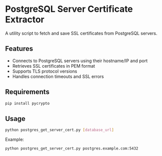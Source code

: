 # PostgreSQL Server Certificate Extractor

A utility script to fetch and save SSL certificates from PostgreSQL servers.

## Features
- Connects to PostgreSQL servers using their hostname/IP and port
- Retrieves SSL certificates in PEM format
- Supports TLS protocol versions
- Handles connection timeouts and SSL errors

## Requirements
```bash
pip install pycrypto
```

## Usage
```bash
python postgres_get_server_cert.py [database_url]
```

Example:
```bash
python postgres_get_server_cert.py postgres.example.com:5432
```
